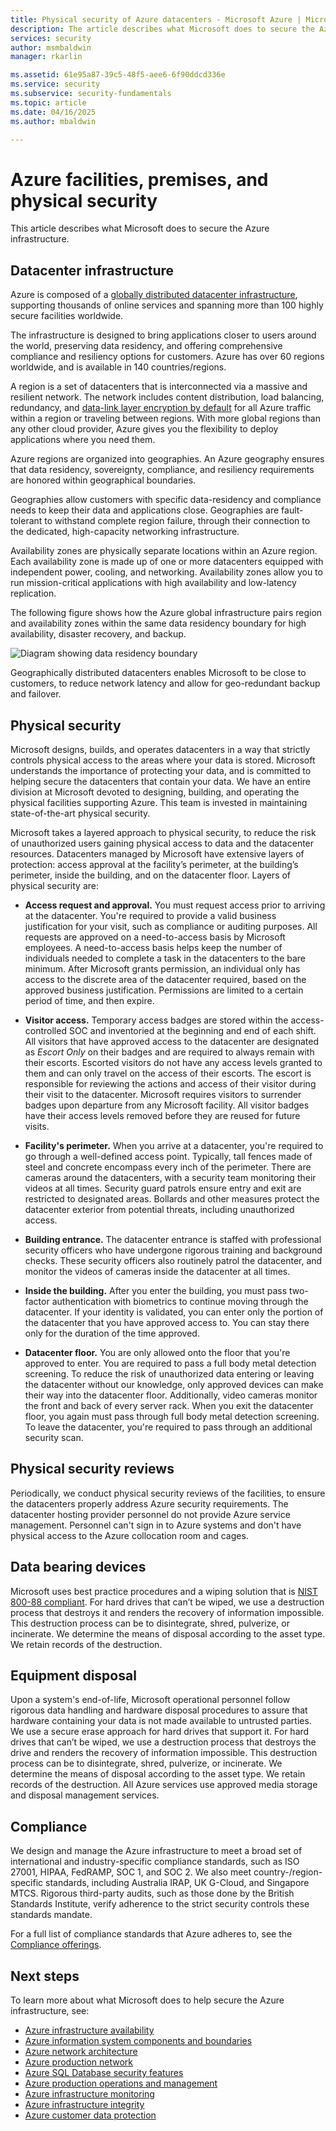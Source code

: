 ```yaml
---
title: Physical security of Azure datacenters - Microsoft Azure | Microsoft Docs
description: The article describes what Microsoft does to secure the Azure datacenters, including physical infrastructure, security, and compliance offerings.
services: security
author: msmbaldwin
manager: rkarlin

ms.assetid: 61e95a87-39c5-48f5-aee6-6f90ddcd336e
ms.service: security
ms.subservice: security-fundamentals
ms.topic: article
ms.date: 04/16/2025
ms.author: mbaldwin

---
```


# Azure facilities, premises, and physical security
This article describes what Microsoft does to secure the Azure infrastructure.

## Datacenter infrastructure
Azure is composed of a [globally distributed datacenter infrastructure](https://azure.microsoft.com/global-infrastructure/), supporting thousands of online services and spanning more than 100 highly secure facilities worldwide.

The infrastructure is designed to bring applications closer to users around the world, preserving data residency, and offering comprehensive compliance and resiliency options for customers. Azure has over 60 regions worldwide, and is available in 140 countries/regions.

A region is a set of datacenters that is interconnected via a massive and resilient network. The network includes content distribution, load balancing, redundancy, and [data-link layer encryption by default](encryption-overview.md#encryption-of-data-in-transit) for all Azure traffic within a region or traveling between regions. With more global regions than any other cloud provider, Azure gives you the flexibility to deploy applications where you need them.

Azure regions are organized into geographies. An Azure geography ensures that data residency, sovereignty, compliance, and resiliency requirements are honored within geographical boundaries.

Geographies allow customers with specific data-residency and compliance needs to keep their data and applications close. Geographies are fault-tolerant to withstand complete region failure, through their connection to the dedicated, high-capacity networking infrastructure.

Availability zones are physically separate locations within an Azure region. Each availability zone is made up of one or more datacenters equipped with independent power, cooling, and networking. Availability zones allow you to run mission-critical applications with high availability and low-latency replication.

The following figure shows how the Azure global infrastructure pairs region and availability zones within the same data residency boundary for high availability, disaster recovery, and backup.

![Diagram showing data residency boundary](./media/physical-security/data-residency-boundary.png)

Geographically distributed datacenters enables Microsoft to be close to customers, to reduce network latency and allow for geo-redundant backup and failover.

## Physical security
Microsoft designs, builds, and operates datacenters in a way that strictly controls physical access to the areas where your data is stored. Microsoft understands the importance of protecting your data, and is committed to helping secure the datacenters that contain your data. We have an entire division at Microsoft devoted to designing, building, and operating the physical facilities supporting Azure. This team is invested in maintaining state-of-the-art physical security.

Microsoft takes a layered approach to physical security, to reduce the risk of unauthorized users gaining physical access to data and the datacenter resources. Datacenters managed by Microsoft have extensive layers of protection: access approval at the facility’s perimeter, at the building’s perimeter, inside the building, and on the datacenter floor. Layers of physical security are:

- **Access request and approval.** You must request access prior to arriving at the datacenter. You're required to provide a valid business justification for your visit, such as compliance or auditing purposes. All requests are approved on a need-to-access basis by Microsoft employees. A need-to-access basis helps keep the number of individuals needed to complete a task in the datacenters to the bare minimum. After Microsoft grants permission, an individual only has access to the discrete area of the datacenter required, based on the approved business justification. Permissions are limited to a certain period of time, and then expire.

- **Visitor access.** Temporary access badges are stored within the access-controlled SOC and inventoried at the beginning and end of each shift. All visitors that have approved access to the datacenter are designated as *Escort Only* on their badges and are required to always remain with their escorts. Escorted visitors do not have any access levels granted to them and can only travel on the access of their escorts. The escort is responsible for reviewing the actions and access of their visitor during their visit to the datacenter. Microsoft requires visitors to surrender badges upon departure from any Microsoft facility. All visitor badges have their access levels removed before they are reused for future visits.

- **Facility's perimeter.** When you arrive at a datacenter, you're required to go through a well-defined access point. Typically, tall fences made of steel and concrete encompass every inch of the perimeter. There are cameras around the datacenters, with a security team monitoring their videos at all times. Security guard patrols ensure entry and exit are restricted to designated areas. Bollards and other measures protect the datacenter exterior from potential threats, including unauthorized access.

- **Building entrance.** The datacenter entrance is staffed with professional security officers who have undergone rigorous training and background checks. These security officers also routinely patrol the datacenter, and monitor the videos of cameras inside the datacenter at all times.

- **Inside the building.** After you enter the building, you must pass two-factor authentication with biometrics to continue moving through the datacenter. If your identity is validated, you can enter only the portion of the datacenter that you have approved access to. You can stay there only for the duration of the time approved.

- **Datacenter floor.** You are only allowed onto the floor that you're approved to enter. You are required to pass a full body metal detection screening. To reduce the risk of unauthorized data entering or leaving the datacenter without our knowledge, only approved devices can make their way into the datacenter floor. Additionally, video cameras monitor the front and back of every server rack. When you exit the datacenter floor, you again must pass through full body metal detection screening. To leave the datacenter, you're required to pass through an additional security scan.



## Physical security reviews
Periodically, we conduct physical security reviews of the facilities, to ensure the datacenters properly address Azure security requirements. The datacenter hosting provider personnel do not provide Azure service management. Personnel can't sign in to Azure systems and don't have physical access to the Azure collocation room and cages.

## Data bearing devices
Microsoft uses best practice procedures and a wiping solution that is [NIST 800-88 compliant](https://csrc.nist.gov/publications/detail/sp/800-88/rev-1/final). For hard drives that can’t be wiped, we use a destruction process that destroys it and renders the recovery of information impossible. This destruction process can be to disintegrate, shred, pulverize, or incinerate. We determine the means of disposal according to the asset type. We retain records of the destruction.  

## Equipment disposal
Upon a system's end-of-life, Microsoft operational personnel follow rigorous data handling and hardware disposal procedures to assure that hardware containing your data is not made available to untrusted parties. We use a secure erase approach for hard drives that support it. For hard drives that can’t be wiped, we use a destruction process that destroys the drive and renders the recovery of information impossible. This destruction process can be to disintegrate, shred, pulverize, or incinerate. We determine the means of disposal according to the asset type. We retain records of the destruction. All Azure services use approved media storage and disposal management services.

## Compliance
We design and manage the Azure infrastructure to meet a broad set of international and industry-specific compliance standards, such as ISO 27001, HIPAA, FedRAMP, SOC 1, and SOC 2. We also meet country-/region-specific standards, including Australia IRAP, UK G-Cloud, and Singapore MTCS. Rigorous third-party audits, such as those done by the British Standards Institute, verify adherence to the strict security controls these standards mandate.

For a full list of compliance standards that Azure adheres to, see the [Compliance offerings](../../compliance/index.yml).

## Next steps
To learn more about what Microsoft does to help secure the Azure infrastructure, see:

- [Azure infrastructure availability](infrastructure-availability.md)
- [Azure information system components and boundaries](infrastructure-components.md)
- [Azure network architecture](infrastructure-network.md)
- [Azure production network](production-network.md)
- [Azure SQL Database security features](infrastructure-sql.md)
- [Azure production operations and management](infrastructure-operations.md)
- [Azure infrastructure monitoring](infrastructure-monitoring.md)
- [Azure infrastructure integrity](infrastructure-integrity.md)
- [Azure customer data protection](protection-customer-data.md)